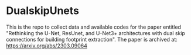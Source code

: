 # DualskipUnets
This is the repo to collect data and available codes for the paper entitled "Rethinking the U-Net, ResUnet, and U-Net3+ architectures with dual skip connections for building footprint extraction". The paper is archived at: https://arxiv.org/abs/2303.09064
